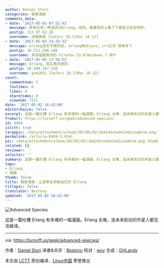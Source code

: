 ```yaml
---
author: Daniel Stori
categories: 极客漫画
comments_data:
- date: '2017-05-03 07:52:43'
  message: 原来还有一种语言叫Erlang，哈哈。维基百科上看了下是爱立信发明的。
  postip: 112.97.52.28
  username: 泽楠弟弟 [Safari 10.1|Mac 10.12]
- date: '2017-05-03 14:19:32'
  message: erlang其实不难的说, erlang相对java, c++之流 简单多了
  postip: 36.251.248.186
  username: 来自福建泉州的 Firefox 53.0|Windows 7 用户
- date: '2017-05-05 17:58:51'
  message: Erlang，其实真的很好。
  postip: 58.209.167.150
  username: gxm2052 [Safari 10.1|Mac 10.12]
count:
  commentnum: 3
  favtimes: 0
  likes: 0
  sharetimes: 0
  viewnum: 7111
date: '2017-05-02 16:42:00'
editorchoice: false
excerpt: 这是一篇吐槽 Erlang 有多难的一幅漫画。Erlang 太难，连未来到访的外星人都无法破译。
fromurl: https://turnoff.us/geek/advanced-species/
id: 8469
islctt: true
largepic: /data/attachment/album/201705/02/164245znw9n1nm1zzw8snm.png.large.jpg
permalink: /article-8469-1.html
pic: /data/attachment/album/201705/02/164245znw9n1nm1zzw8snm.png.thumb.jpg
related: []
reviewer: ''
selector: ''
summary: 这是一篇吐槽 Erlang 有多难的一幅漫画。Erlang 太难，连未来到访的外星人都无法破译。
tags:
- Erlang
- 漫画
thumb: false
title: 极客漫画：让高等生命都迷茫的 Erlang
titlepic: false
translator: Bestony
updated: '2017-05-02 16:42:00'
---
```


![Advanced Species](/data/attachment/album/201705/02/164245znw9n1nm1zzw8snm.png)


这是一篇吐槽 Erlang 有多难的一幅漫画。Erlang 太难，连未来到访的外星人都无法破译。




---


via: <https://turnoff.us/geek/advanced-species/>


作者：[Daniel Stori](http://turnoff.us/about/) 译者&点评：[Bestony](https://github.com/Bestony) 校对：[wxy](https://github.com/wxy) 合成：[GHLandy](https://github.com/GHLandy)


本文由 [LCTT](https://github.com/LCTT/TranslateProject) 原创编译，[Linux中国](https://linux.cn/) 荣誉推出